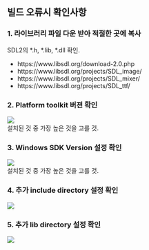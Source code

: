 ## 빌드 오류시 확인사항

### 1. 라이브러리 파일 다운 받아 적절한 곳에 복사

SDL2의 *.h, *.lib, *.dll 확인.
<ul>
<li>https://www.libsdl.org/download-2.0.php</li>
<li>https://www.libsdl.org/projects/SDL_image/</li>
<li>https://www.libsdl.org/projects/SDL_mixer/</li>
<li>https://www.libsdl.org/projects/SDL_ttf/</li>
</ul>

### 2. Platform toolkit 버젼 확인
<img src="https://github.com/mingry/CU_GP_CourseExamples/blob/master/docs/platform.png"></img></br>
설치된 것 중 가장 높은 것을 고를 것.


### 3. Windows SDK Version 설정 확인
<img src="https://github.com/mingry/CU_GP_CourseExamples/blob/master/docs/sdk_version.png"></img></br>
설치된 것 중 가장 높은 것을 고를 것.

### 4. 추가 include directory 설정 확인
<img src="https://github.com/mingry/CU_GP_CourseExamples/blob/master/docs/add_dir.png"></img>


### 5. 추가 lib directory 설정 확인
<img src="https://github.com/mingry/CU_GP_CourseExamples/blob/master/docs/add_lib.png"></img>


